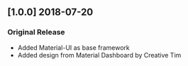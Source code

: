 ## [1.0.0] 2018-07-20
### Original Release
- Added Material-UI as base framework
- Added design from Material Dashboard by Creative Tim
